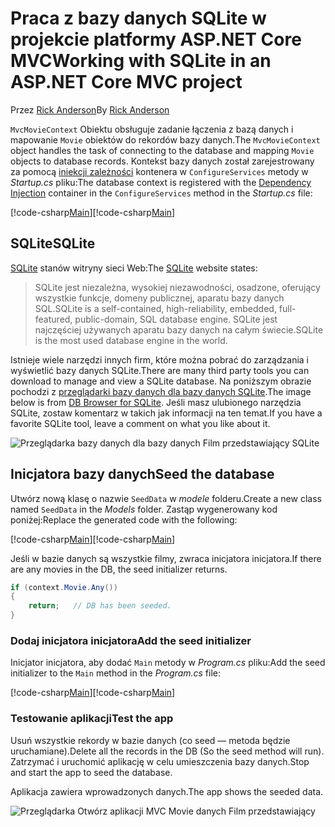 # <a name="working-with-sqlite-in-an-aspnet-core-mvc-project"></a><span data-ttu-id="a6858-101">Praca z bazy danych SQLite w projekcie platformy ASP.NET Core MVC</span><span class="sxs-lookup"><span data-stu-id="a6858-101">Working with SQLite in an ASP.NET Core MVC project</span></span>

<span data-ttu-id="a6858-102">Przez [Rick Anderson](https://twitter.com/RickAndMSFT)</span><span class="sxs-lookup"><span data-stu-id="a6858-102">By [Rick Anderson](https://twitter.com/RickAndMSFT)</span></span>

<span data-ttu-id="a6858-103">`MvcMovieContext` Obiektu obsługuje zadanie łączenia z bazą danych i mapowanie `Movie` obiektów do rekordów bazy danych.</span><span class="sxs-lookup"><span data-stu-id="a6858-103">The `MvcMovieContext` object handles the task of connecting to the database and mapping `Movie` objects to database records.</span></span> <span data-ttu-id="a6858-104">Kontekst bazy danych został zarejestrowany za pomocą [iniekcji zależności](xref:fundamentals/dependency-injection) kontenera w `ConfigureServices` metody w *Startup.cs* pliku:</span><span class="sxs-lookup"><span data-stu-id="a6858-104">The database context is registered with the [Dependency Injection](xref:fundamentals/dependency-injection) container in the `ConfigureServices` method in the *Startup.cs* file:</span></span>

<span data-ttu-id="a6858-105">[!code-csharp[Main](../../tutorials/first-mvc-app-xplat/start-mvc/sample/MvcMovie/Startup.cs?name=snippet2&highlight=6-8)]</span><span class="sxs-lookup"><span data-stu-id="a6858-105">[!code-csharp[Main](../../tutorials/first-mvc-app-xplat/start-mvc/sample/MvcMovie/Startup.cs?name=snippet2&highlight=6-8)]</span></span>

## <a name="sqlite"></a><span data-ttu-id="a6858-106">SQLite</span><span class="sxs-lookup"><span data-stu-id="a6858-106">SQLite</span></span>

<span data-ttu-id="a6858-107">[SQLite](https://www.sqlite.org/) stanów witryny sieci Web:</span><span class="sxs-lookup"><span data-stu-id="a6858-107">The [SQLite](https://www.sqlite.org/) website states:</span></span>

> <span data-ttu-id="a6858-108">SQLite jest niezależna, wysokiej niezawodności, osadzone, oferujący wszystkie funkcje, domeny publicznej, aparatu bazy danych SQL.</span><span class="sxs-lookup"><span data-stu-id="a6858-108">SQLite is a self-contained, high-reliability, embedded, full-featured, public-domain, SQL database engine.</span></span> <span data-ttu-id="a6858-109">SQLite jest najczęściej używanych aparatu bazy danych na całym świecie.</span><span class="sxs-lookup"><span data-stu-id="a6858-109">SQLite is the most used database engine in the world.</span></span>

<span data-ttu-id="a6858-110">Istnieje wiele narzędzi innych firm, które można pobrać do zarządzania i wyświetlić bazy danych SQLite.</span><span class="sxs-lookup"><span data-stu-id="a6858-110">There are many third party tools you can download to manage and view a SQLite database.</span></span> <span data-ttu-id="a6858-111">Na poniższym obrazie pochodzi z [przeglądarki bazy danych dla bazy danych SQLite](http://sqlitebrowser.org/).</span><span class="sxs-lookup"><span data-stu-id="a6858-111">The image below is from [DB Browser for SQLite](http://sqlitebrowser.org/).</span></span> <span data-ttu-id="a6858-112">Jeśli masz ulubionego narzędzia SQLite, zostaw komentarz w takich jak informacji na ten temat.</span><span class="sxs-lookup"><span data-stu-id="a6858-112">If you have a favorite SQLite tool, leave a comment on what you like about it.</span></span>

![Przeglądarka bazy danych dla bazy danych Film przedstawiający SQLite](../../tutorials/first-mvc-app-xplat/working-with-sql/_static/dbb.png)

## <a name="seed-the-database"></a><span data-ttu-id="a6858-114">Inicjatora bazy danych</span><span class="sxs-lookup"><span data-stu-id="a6858-114">Seed the database</span></span>

<span data-ttu-id="a6858-115">Utwórz nową klasę o nazwie `SeedData` w *modele* folderu.</span><span class="sxs-lookup"><span data-stu-id="a6858-115">Create a new class named `SeedData` in the *Models* folder.</span></span> <span data-ttu-id="a6858-116">Zastąp wygenerowany kod poniżej:</span><span class="sxs-lookup"><span data-stu-id="a6858-116">Replace the generated code with the following:</span></span>

<span data-ttu-id="a6858-117">[!code-csharp[Main](../../tutorials/first-mvc-app/start-mvc/sample/MvcMovie/Models/SeedData.cs?name=snippet_1)]</span><span class="sxs-lookup"><span data-stu-id="a6858-117">[!code-csharp[Main](../../tutorials/first-mvc-app/start-mvc/sample/MvcMovie/Models/SeedData.cs?name=snippet_1)]</span></span>

<span data-ttu-id="a6858-118">Jeśli w bazie danych są wszystkie filmy, zwraca inicjatora inicjatora.</span><span class="sxs-lookup"><span data-stu-id="a6858-118">If there are any movies in the DB, the seed initializer returns.</span></span>

```csharp
if (context.Movie.Any())
{
    return;   // DB has been seeded.
}
```

<a name="si"></a>
### <a name="add-the-seed-initializer"></a><span data-ttu-id="a6858-119">Dodaj inicjatora inicjatora</span><span class="sxs-lookup"><span data-stu-id="a6858-119">Add the seed initializer</span></span>

<span data-ttu-id="a6858-120">Inicjator inicjatora, aby dodać `Main` metody w *Program.cs* pliku:</span><span class="sxs-lookup"><span data-stu-id="a6858-120">Add the seed initializer to the `Main` method in the *Program.cs* file:</span></span>

<span data-ttu-id="a6858-121">[!code-csharp[Main](../../tutorials/first-mvc-app/start-mvc/sample/MvcMovie/Program.cs?highlight=6,16-32)]</span><span class="sxs-lookup"><span data-stu-id="a6858-121">[!code-csharp[Main](../../tutorials/first-mvc-app/start-mvc/sample/MvcMovie/Program.cs?highlight=6,16-32)]</span></span>

### <a name="test-the-app"></a><span data-ttu-id="a6858-122">Testowanie aplikacji</span><span class="sxs-lookup"><span data-stu-id="a6858-122">Test the app</span></span>

<span data-ttu-id="a6858-123">Usuń wszystkie rekordy w bazie danych (co seed — metoda będzie uruchamiane).</span><span class="sxs-lookup"><span data-stu-id="a6858-123">Delete all the records in the DB (So the seed method will run).</span></span> <span data-ttu-id="a6858-124">Zatrzymać i uruchomić aplikację w celu umieszczenia bazy danych.</span><span class="sxs-lookup"><span data-stu-id="a6858-124">Stop and start the app to seed the database.</span></span>
   
<span data-ttu-id="a6858-125">Aplikacja zawiera wprowadzonych danych.</span><span class="sxs-lookup"><span data-stu-id="a6858-125">The app shows the seeded data.</span></span>

![Przeglądarka Otwórz aplikacji MVC Movie danych Film przedstawiający](../../tutorials/first-mvc-app/working-with-sql/_static/m55.png)
